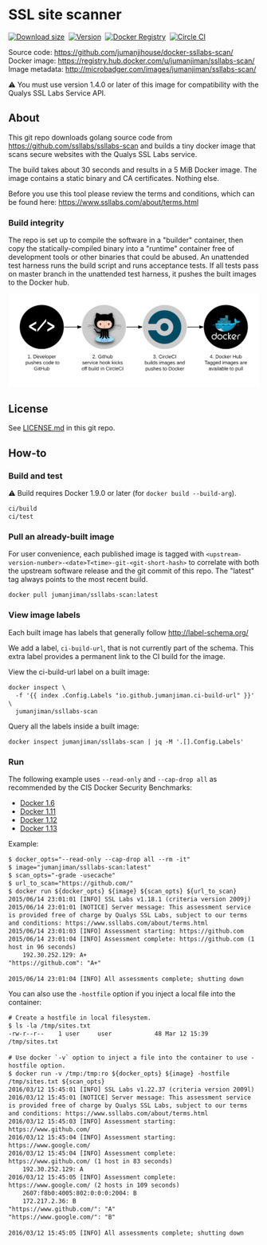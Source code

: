 SSL site scanner
================

[![Download size](https://images.microbadger.com/badges/image/jumanjiman/ssllabs-scan.svg)](http://microbadger.com/images/jumanjiman/ssllabs-scan "View on microbadger.com")&nbsp;
[![Version](https://images.microbadger.com/badges/version/jumanjiman/ssllabs-scan.svg)](http://microbadger.com/images/jumanjiman/ssllabs-scan "View on microbadger.com")&nbsp;
[![Docker Registry](https://img.shields.io/docker/pulls/jumanjiman/ssllabs-scan.svg)](https://registry.hub.docker.com/u/jumanjiman/ssllabs-scan "Go to Docker hub")&nbsp;
[![Circle CI](https://circleci.com/gh/jumanjihouse/docker-ssllabs-scan.png?circle-token=b75db48608f115c0cb9760708be3839b48d41f8e)](https://circleci.com/gh/jumanjihouse/docker-ssllabs-scan/tree/master 'View CI builds')

Source code:    https://github.com/jumanjihouse/docker-ssllabs-scan/<br/>
Docker image:   https://registry.hub.docker.com/u/jumanjiman/ssllabs-scan/<br/>
Image metadata: http://microbadger.com/images/jumanjiman/ssllabs-scan/

:warning: You must use version 1.4.0 or later of this image
for compatibility with the Qualys SSL Labs Service API.


About
-----

This git repo downloads golang source code from
https://github.com/ssllabs/ssllabs-scan
and builds a tiny docker image that scans secure websites
with the Qualys SSL Labs service.

The build takes about 30 seconds and results in a 5 MiB Docker image.
The image contains a static binary and CA certificates. Nothing else.

Before you use this tool please review the terms and conditions,
which can be found here:
https://www.ssllabs.com/about/terms.html


### Build integrity

The repo is set up to compile the software in a "builder" container, then
copy the statically-compiled binary into a "runtime" container
free of development tools or other binaries that could be abused.
An unattended test harness runs the build script and runs acceptance tests.
If all tests pass on master branch in the unattended test harness,
it pushes the built images to the Docker hub.

![workflow](assets/docker_hub_workflow.png)


License
-------

See [LICENSE.md](https://github.com/jumanjiman/docker-ssllabs-scan/blob/master/LICENSE.md)
in this git repo.


How-to
------

### Build and test

:warning: Build requires Docker 1.9.0 or later (for `docker build --build-arg`).

    ci/build
    ci/test


### Pull an already-built image

For user convenience, each published image is tagged with
`<upstream-version-number>-<date>T<time>-git-<git-short-hash>` to correlate
with both the upstream software release and the git commit
of this repo. The "latest" tag always points to the most
recent build.

    docker pull jumanjiman/ssllabs-scan:latest


### View image labels

Each built image has labels that generally follow http://label-schema.org/

We add a label, `ci-build-url`, that is not currently part of the schema.
This extra label provides a permanent link to the CI build for the image.

View the ci-build-url label on a built image:

    docker inspect \
      -f '{{ index .Config.Labels "io.github.jumanjiman.ci-build-url" }}' \
      jumanjiman/ssllabs-scan

Query all the labels inside a built image:

    docker inspect jumanjiman/ssllabs-scan | jq -M '.[].Config.Labels'


### Run

The following example uses `--read-only` and `--cap-drop all` as recommended by the
CIS Docker Security Benchmarks:

* [Docker 1.6](https://benchmarks.cisecurity.org/tools2/docker/CIS_Docker_1.6_Benchmark_v1.0.0.pdf)
* [Docker 1.11](https://benchmarks.cisecurity.org/tools2/docker/CIS_Docker_1.11.0_Benchmark_v1.0.0.pdf)
* [Docker 1.12](https://benchmarks.cisecurity.org/tools2/docker/CIS_Docker_1.12.0_Benchmark_v1.0.0.pdf)
* [Docker 1.13](https://benchmarks.cisecurity.org/tools2/docker/CIS_Docker_1.13.0_Benchmark_v1.0.0.pdf)

Example:

    $ docker_opts="--read-only --cap-drop all --rm -it"
    $ image="jumanjiman/ssllabs-scan:latest"
    $ scan_opts="-grade -usecache"
    $ url_to_scan="https://github.com/"
    $ docker run ${docker_opts} ${image} ${scan_opts} ${url_to_scan}
    2015/06/14 23:01:01 [INFO] SSL Labs v1.18.1 (criteria version 2009j)
    2015/06/14 23:01:01 [NOTICE] Server message: This assessment service is provided free of charge by Qualys SSL Labs, subject to our terms and conditions: https://www.ssllabs.com/about/terms.html
    2015/06/14 23:01:03 [INFO] Assessment starting: https://github.com
    2015/06/14 23:01:04 [INFO] Assessment complete: https://github.com (1 host in 96 seconds)
        192.30.252.129: A+
    "https://github.com": "A+"

    2015/06/14 23:01:04 [INFO] All assessments complete; shutting down


You can also use the `-hostfile` option if you inject a local
file into the container:

    # Create a hostfile in local filesystem.
    $ ls -la /tmp/sites.txt
    -rw-r--r--    1 user     user            48 Mar 12 15:39 /tmp/sites.txt

    # Use docker `-v` option to inject a file into the container to use -hostfile option.
    $ docker run -v /tmp:/tmp:ro ${docker_opts} ${image} -hostfile /tmp/sites.txt ${scan_opts}
    2016/03/12 15:45:01 [INFO] SSL Labs v1.22.37 (criteria version 2009l)
    2016/03/12 15:45:01 [NOTICE] Server message: This assessment service is provided free of charge by Qualys SSL Labs, subject to our terms and conditions: https://www.ssllabs.com/about/terms.html
    2016/03/12 15:45:03 [INFO] Assessment starting: https://www.github.com/
    2016/03/12 15:45:04 [INFO] Assessment starting: https://www.google.com/
    2016/03/12 15:45:04 [INFO] Assessment complete: https://www.github.com/ (1 host in 83 seconds)
        192.30.252.129: A
    2016/03/12 15:45:05 [INFO] Assessment complete: https://www.google.com/ (2 hosts in 109 seconds)
        2607:f8b0:4005:802:0:0:0:2004: B
        172.217.2.36: B
    "https://www.github.com/": "A"
    "https://www.google.com/": "B"

    2016/03/12 15:45:05 [INFO] All assessments complete; shutting down
